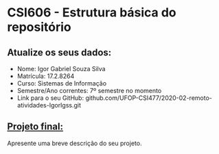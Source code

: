 # **CSI606 - Estrutura básica do repositório**

## Atualize os seus dados:

- Nome: Igor Gabriel Souza Silva
- Matrícula: 17.2.8264
- Curso: Sistemas de Informação
- Semestre/Ano correntes: 7º semestre no momento
- Link para o seu GitHub: github.com/UFOP-CSI477/2020-02-remoto-atividades-IgorIgss.git

## [Projeto final:](./Projeto/README.md) 

Apresente uma breve descrição do seu projeto.

